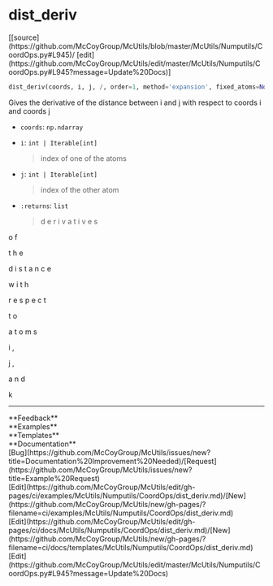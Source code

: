 # <a id="McUtils.Numputils.CoordOps.dist_deriv">dist_deriv</a>
<div class="docs-source-link" markdown="1">
[[source](https://github.com/McCoyGroup/McUtils/blob/master/McUtils/Numputils/CoordOps.py#L945)/
[edit](https://github.com/McCoyGroup/McUtils/edit/master/McUtils/Numputils/CoordOps.py#L945?message=Update%20Docs)]
</div>

```python
dist_deriv(coords, i, j, /, order=1, method='expansion', fixed_atoms=None, expanded_vectors=None, zero_thresh=None): 
```
Gives the derivative of the distance between i and j with respect to coords i and coords j
  - `coords`: `np.ndarray`
    > 
  - `i`: `int | Iterable[int]`
    > index of one of the atoms
  - `j`: `int | Iterable[int]`
    > index of the other atom
  - `:returns`: `list`
    > d
e
r
i
v
a
t
i
v
e
s
 
o
f
 
t
h
e
 
d
i
s
t
a
n
c
e
 
w
i
t
h
 
r
e
s
p
e
c
t
 
t
o
 
a
t
o
m
s
 
i
,
 
j
,
 
a
n
d
 
k











---


<div markdown="1" class="text-secondary">
<div class="container">
  <div class="row">
   <div class="col" markdown="1">
**Feedback**   
</div>
   <div class="col" markdown="1">
**Examples**   
</div>
   <div class="col" markdown="1">
**Templates**   
</div>
   <div class="col" markdown="1">
**Documentation**   
</div>
   <div class="col" markdown="1">
   
</div>
   <div class="col" markdown="1">
   
</div>
   <div class="col" markdown="1">
   
</div>
</div>
  <div class="row">
   <div class="col" markdown="1">
[Bug](https://github.com/McCoyGroup/McUtils/issues/new?title=Documentation%20Improvement%20Needed)/[Request](https://github.com/McCoyGroup/McUtils/issues/new?title=Example%20Request)   
</div>
   <div class="col" markdown="1">
[Edit](https://github.com/McCoyGroup/McUtils/edit/gh-pages/ci/examples/McUtils/Numputils/CoordOps/dist_deriv.md)/[New](https://github.com/McCoyGroup/McUtils/new/gh-pages/?filename=ci/examples/McUtils/Numputils/CoordOps/dist_deriv.md)   
</div>
   <div class="col" markdown="1">
[Edit](https://github.com/McCoyGroup/McUtils/edit/gh-pages/ci/docs/McUtils/Numputils/CoordOps/dist_deriv.md)/[New](https://github.com/McCoyGroup/McUtils/new/gh-pages/?filename=ci/docs/templates/McUtils/Numputils/CoordOps/dist_deriv.md)   
</div>
   <div class="col" markdown="1">
[Edit](https://github.com/McCoyGroup/McUtils/edit/master/McUtils/Numputils/CoordOps.py#L945?message=Update%20Docs)   
</div>
   <div class="col" markdown="1">
   
</div>
   <div class="col" markdown="1">
   
</div>
   <div class="col" markdown="1">
   
</div>
</div>
</div>
</div>